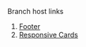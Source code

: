 Branch host links
1. [Footer](https://umic-footer.netlify.app/)
2. [Responsive Cards](umic-cards.netlify.app)

